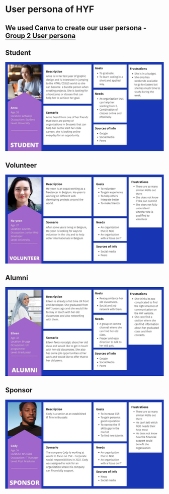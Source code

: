 # User persona of HYF

## We used Canva to create our user persona - [Group 2 User persona](https://www.canva.com/design/DAE9nJVQDd4/MNNbOLroxqjcUlg_Uv5xmQ/edit?utm_content=DAE9nJVQDd4&utm_campaign=designshare&utm_medium=link2&utm_source=sharebutton)

## Student

![student](../assets/anna-student.jpg)

## Volunteer

![volunteer](../assets/ha-volunteer.jpg)

## Alumni

![alumni](../assets/eileen-alumni.jpg)

## Sponsor

![alumni](../assets/cody-sponsor.jpg)
